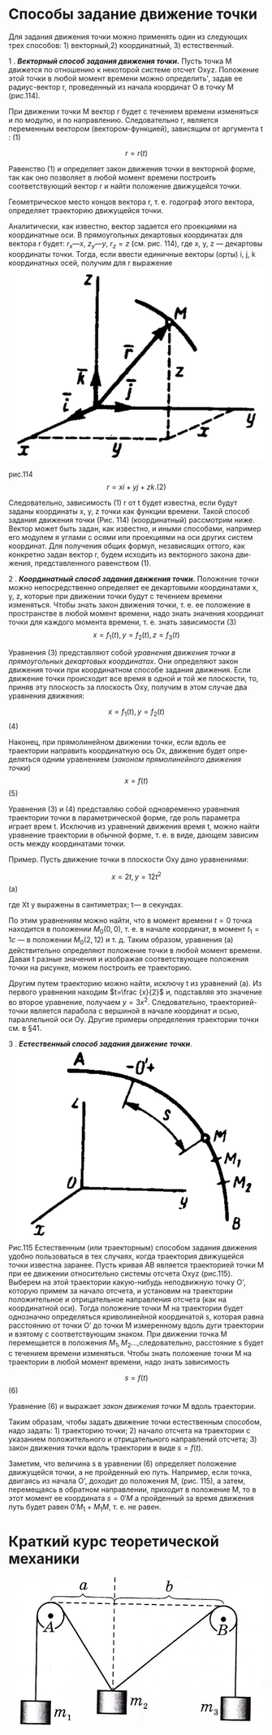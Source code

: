 # Способы задание движение точки
Для задания движения точки можно применять один из следую­щих трех способов: 1) векторный,2) координатный, 3) естественный.

1 . ***Векторный способ задания движения точки.*** Пусть точка М движется по отношению к некоторой си­стеме отсчет Охуz. Положение этой точки в любой момент времени можно определить', задав ее радиус-вектор r, проведенный из на­чала координат О в точку М (рис.114). 

При движении точки М вектор r будет с течением времени изме­няться и по модулю, и по направлению. Следовательно r, является переменным вектором (вектором-функцией), зависящим от аргу­мента t :
                                                               (1)

$$r=r(t)$$

Равенство (1) и определяет закон движения точки в векторной форме, так как оно позволяет в любой момент времени построить соответствующий вектор r и найти положение движущейся точки. 

Геометрическое место концов вектора r, т. е. годограф этого век­тора, определяет траекторию движущейся точки. 

Аналитически, как известно, вектор задается его проекциями на координатные оси. В прямоугольных декартовых координатах для вектора r будет: $r_х—х$, $z_у—у$, $r_z=z$ (см. рис. 114), где х, у, z — де­картовы координаты точки. Тогда, если ввести единичные векторы (орты) i, j, k координатных осей, получим для r
выра­жение 
![](img/W18rovDuUYQ.jpg)

рис.114
$$r = xi + yj + zk. (2)$$

Следовательно, зависимость (1) r от t будет известна, если будут заданы коор­динаты х, у, z точки как функции времени. Такой способ задания движения точки (Рис. 114) (координатный) рассмотрим ниже. Век­тор может быть задан, как известно, и иными способами, например его модулем я углами с осями или проекциями на оси других систем координат. Для получения общих формул, независящих оттого, как конкретно задан вектор r, будем исходить из векторного закона дви­жения, представленного равенством (1).

2 . ***Координатный способ задания движе­ния точки.*** Положение точки можно непосредственно определяет ее декартовыми координатами х, у, z, которые при движении точки будут с течением времени изменяться. Чтобы знать закон дви­жения точки, т. е. ее положение в пространстве в любой момент вре­мени, надо знать значения координат точки для каждого момента времени, т. е. знать зависимости 
                                                         (3)
$$x=f_1(t),  y=f_2(t),  z=f_3(t)$$  

Уравнения (3) представляют собой *уравнения движения точки в прямоугольных декартовых координатах*. Они определяют закон движения точки при координатном способе задания движения. 
Если движение точки происходит все время в одной и той же плоскости, то, приняв эту плоскость за плоскость Оху, получим в этом случае два уравнения движения: 

$$x=f_1(t), y=f_2(t)$$(4) 

Наконец, при прямолинейном движении точки, если вдоль ее траектории направить координатную ось Ох, движение будет опре­деляться одним уравнением (*законом прямолинейного движения точки*) 
$$x=f(t)$$
(5) 

Уравнения (3) и (4) представляю собой одновременно уравне­ния траектории точки в параметрической форме, где роль параметра играет врем t. Исключив из уравнений движения время t, можно найти уравнение траектории в обычной форме, т. е. в виде, дающем зависим ость между координатами точки. 

Пример. Пусть движение точки в плоскости Оху дано уравнениями:

$$x=2t, у= 12t^2$$
(а)

где Xt у выражены в сантиметрах; t— в секундах. 

По этим уравнениям можно найти, что в момент времени $t= 0$ точка находится в положении $М_0 (0, 0)$, т. е. в начале координат, в момент $t_1=1с$ — в положении $M_0 (2,12)$ и т. д. Таким образом, уравнения (а) действительно определяют положе­ние точки в любой момент времени. Давая t разные значения и изображая соот­ветствующее положения точки на рисунке, можем построить ее траекторию.

Другим путем траекторию можно найти, исключу t из уравнений (а). Из первого уравнения находим $t=\frac {x}{2}$ и, подставляя это значение во второе уравнение, получаем $у=3х^2$. Следовательно, траекторией- точки является парабола с вершиной в начале координат и осью, параллельной оси Оу. Другие примеры определения траектории точки см. в §41.

3 . ***Естественный способ задания движение точки***. 
![](img/z87PbcS1V0U.jpg)
Рис.115
Естественным (или траекторным) способом задания движения удобно пользоваться в тех слу­чаях, когда траектория движущейся точки известна заранее. Пусть кривая АВ явля­ется траекторией точки М при ее движении относительно системы отсчета Охуz (рис.115). Выберем на этой траектории какую-нибудь неподвижную точку О', которую примем за начало отсчета, и установим на траектории положительное и отрицательное направления отсчета (как на координат­ной оси). Тогда положение точки М на тра­ектории будет однозначно определяться криволинейной коорди­натой s, которая равна расстоянию от точки О’ до точки М измеренному вдоль дуги траектории и взятому с соответствующим зна­ком. При движении точка М перемещается в положения $М_1, М_2...,$следовательно, расстояние s будет с течением времени изменяться. Чтобы знать положение точки М на траектории в любой момент вре­мени, надо знать зависимость

$$s=f(t)$$(6)

Уравнение (6) и выражает *закон движения точки* М вдоль тра­ектории. 

Таким образам, чтобы задать движение точки естественным спо­собом, надо задать: 1) траекторию точки; 2) начало отсчета на траек­тории с указанием положительного и отрицательного направлений отсчета; 3) закон движения точки вдоль траектории в виде $s=f(t)$. 

Заметим, что величина s в уравнении (6) определяет положение движущейся точки, а не пройденный ею путь. Например, если точ­ка, двигаясь из начала О', доходит до положения М, (рис. 115), а затем, перемещаясь в обратном направлении, приходит в положе­ние М, то в этот момент ее координата $s=0'M$ а пройденный за время движения путь будет равен $0'M_1+M_1M$, т. е. не равен.
# Краткий курс теоретической механики 
![](img/statik.png)